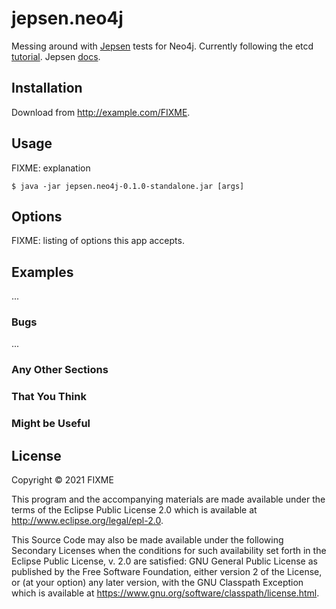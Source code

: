 # jepsen.neo4j

Messing around with [Jepsen](https://jepsen.io/) tests for Neo4j. 
Currently following the etcd [tutorial](https://github.com/jepsen-io/jepsen/tree/main/doc/tutorial).
Jepsen [docs](https://cljdoc.org/d/jepsen/jepsen/0.1.15/api/jepsen).

## Installation

Download from http://example.com/FIXME.

## Usage

FIXME: explanation

    $ java -jar jepsen.neo4j-0.1.0-standalone.jar [args]

## Options

FIXME: listing of options this app accepts.

## Examples

...

### Bugs

...

### Any Other Sections
### That You Think
### Might be Useful

## License

Copyright © 2021 FIXME

This program and the accompanying materials are made available under the
terms of the Eclipse Public License 2.0 which is available at
http://www.eclipse.org/legal/epl-2.0.

This Source Code may also be made available under the following Secondary
Licenses when the conditions for such availability set forth in the Eclipse
Public License, v. 2.0 are satisfied: GNU General Public License as published by
the Free Software Foundation, either version 2 of the License, or (at your
option) any later version, with the GNU Classpath Exception which is available
at https://www.gnu.org/software/classpath/license.html.
